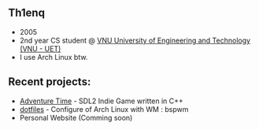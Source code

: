 ## Th1enq
- 2005
- 2nd year CS student @ [VNU University of Engineering and Technology (VNU - UET) ](https://uet.vnu.edu.vn)
- I use Arch Linux btw.

## Recent projects:

- [Adventure Time](https://github.com/th1enq/Adventure-Time) - SDL2 Indie Game written in C++ 
- [dotfiles](https://github.com/th1enq/dotfiles) - Configure of Arch Linux with WM : bspwm
- Personal Website (Comming soon)

